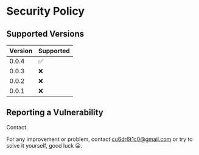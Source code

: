 # Security Policy

## Supported Versions

| Version | Supported          |
| ------- | ------------------ |
| 0.0.4   | :white_check_mark: |
| 0.0.3   | :x:                |
| 0.0.2   | :x:                |
| 0.0.1   | :x:                |

## Reporting a Vulnerability

Contact.

For any improvement or problem, contact cu6dr6t1c0@gmail.com or try to solve it yourself, good luck 😀.
